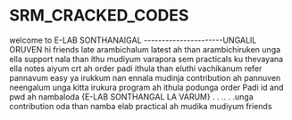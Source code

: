# SRM_CRACKED_CODES
welcome to E-LAB SONTHANAIGAL  ----------------------UNGALIL ORUVEN  hi friends late arambichalum latest ah than arambichiruken unga ella support nala than ithu mudiyum varapora sem practicals ku thevayana ella notes aiyum crt ah order padi ithula than eluthi vachikanum refer pannavum easy ya irukkum nan ennala mudinja contribution ah pannuven neengalum unga kitta irukura program ah ithula podunga order Padi id and pwd ah nambaloda {E-LAB SONTHANGAL LA VARUM} . . .. . .unga contribution oda than namba elab practical ah mudika mudiyum friends
